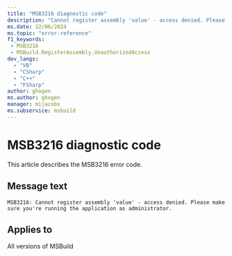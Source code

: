 ```yaml
---
title: "MSB3216 diagnostic code"
description: "Cannot register assembly 'value' - access denied. Please make sure you're running the application as administrator."
ms.date: 12/06/2024
ms.topic: "error-reference"
f1_keywords:
 - MSB3216
 - MSBuild.RegisterAssembly.UnauthorizedAccess
dev_langs:
  - "VB"
  - "CSharp"
  - "C++"
  - "FSharp"
author: ghogen
ms.author: ghogen
manager: mijacobs
ms.subservice: msbuild
---
```


# MSB3216 diagnostic code

<!-- :::ErrorDefinitionDescription::: -->
<!-- :::editable-content name="introDescription"::: -->
This article describes the MSB3216 error code.
<!-- :::editable-content-end::: -->

## Message text

```output
MSB3216: Cannot register assembly 'value' - access denied. Please make sure you're running the application as administrator.
```

<!-- :::editable-content name="postOutputDescription"::: -->
<!--
{StrBegin="MSB3216: "}
-->
<!-- :::editable-content-end::: -->
<!-- :::ErrorDefinitionDescription-end::: -->

## Applies to

All versions of MSBuild
